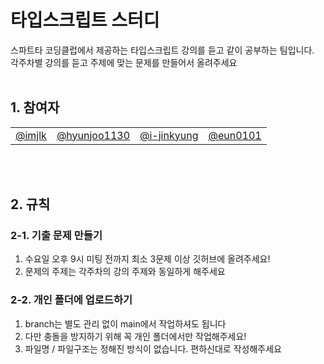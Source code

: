 # 타입스크립트 스터디
스파트타 코딩클럽에서 제공하는 타입스크립트 강의를 듣고 같이 공부하는 팀입니다. <br/>
각주차별 강의를 듣고 주제에 맞는 문제를 만들어서 올려주세요
<br/>
<br/>

## 1. 참여자
<table>
  <tbody>
    <tr>
      <td align="center"><a href="https://github.com/imjlk">@imjlk</a><br /></td>
      <td align="center"><a href="https://github.com/hyunjoo1130">@hyunjoo1130</a><br /></td>
      <td align="center"><a href="https://github.com/i-jinkyung">@i-jinkyung</a><br /></td>
      <td align="center"><a href="https://github.com/eun0101">@eun0101</a><br /></td>
    </tr>
  </tbody>
</table>
<br/>
<br/>

## 2. 규칙
### 2-1. 기출 문제 만들기
1. 수요일 오후 9시 미팅 전까지 최소 3문제 이상 깃허브에 올려주세요!
2. 문제의 주제는 각주차의 강의 주제와 동일하게 해주세요

### 2-2. 개인 폴더에 업로드하기
1. branch는 별도 관리 없이 main에서 작업하셔도 됩니다
2. 다만 충돌을 방지하기 위해 꼭 개인 폴더에서만 작업해주세요!
3. 파일명 / 파일구조는 정해진 방식이 없습니다. 편하신대로 작성해주세요

